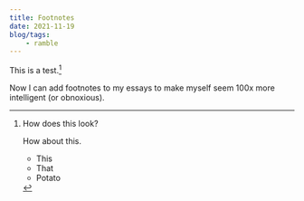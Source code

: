 ```yaml
---
title: Footnotes
date: 2021-11-19
blog/tags:
    - ramble
---
```


This is a test.[^1]

[^1]: How does this look?

    How about this.

    - This
    - That
    - Potato

Now I can add footnotes to my essays to make myself seem 100x more intelligent (or obnoxious).

